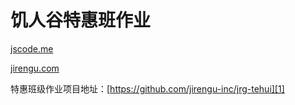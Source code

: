 
# 饥人谷特惠班作业



[jscode.me](http://jscode.me)

[jirengu.com](http://jirengu.com)


特惠班级作业项目地址：[https://github.com/jirengu-inc/jrg-tehui][1]


  [1]: https://github.com/jirengu-inc/jrg-tehui

